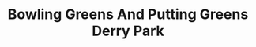 ---
title: "Bowling Greens And Putting Greens Derry Park"
address: "Bowling Greens And Putting Greens Derry Park, Newtownards, Down"
tel: "+44 (0)28 9182 4000"
county: "Down"
category: "Bowling"
type: "Content"
lat: "54.594329833984375"
lng: "-5.70030403137207"
---